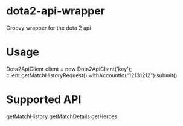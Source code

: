 # dota2-api-wrapper
Groovy wrapper for the dota 2 api


# Usage
Dota2ApiClient client = new Dota2ApiClient('key');
client.getMatchHistoryRequest().withAccountId("12131212").submit()

# Supported API

getMatchHistory
getMatchDetails
getHeroes


